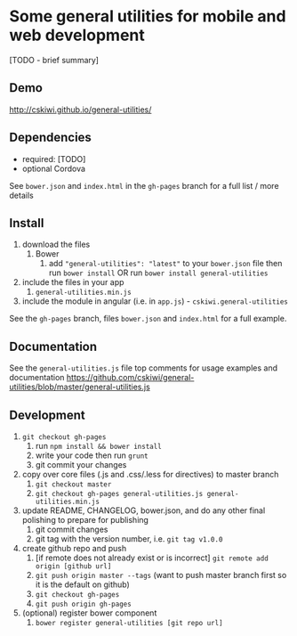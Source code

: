 # Some general utilities for mobile and web development

[TODO - brief summary]

## Demo
http://cskiwi.github.io/general-utilities/

## Dependencies
- required:
	[TODO]
- optional
	Cordova

See `bower.json` and `index.html` in the `gh-pages` branch for a full list / more details

## Install
1. download the files
	1. Bower
		1. add `"general-utilities": "latest"` to your `bower.json` file then run `bower install` OR run `bower install general-utilities`
2. include the files in your app
	1. `general-utilities.min.js`
3. include the module in angular (i.e. in `app.js`) - `cskiwi.general-utilities`

See the `gh-pages` branch, files `bower.json` and `index.html` for a full example.


## Documentation
See the `general-utilities.js` file top comments for usage examples and documentation
https://github.com/cskiwi/general-utilities/blob/master/general-utilities.js


## Development

1. `git checkout gh-pages`
	1. run `npm install && bower install`
	2. write your code then run `grunt`
	3. git commit your changes
2. copy over core files (.js and .css/.less for directives) to master branch
	1. `git checkout master`
	2. `git checkout gh-pages general-utilities.js general-utilities.min.js`
3. update README, CHANGELOG, bower.json, and do any other final polishing to prepare for publishing
	1. git commit changes
	2. git tag with the version number, i.e. `git tag v1.0.0`
4. create github repo and push
	1. [if remote does not already exist or is incorrect] `git remote add origin [github url]`
	2. `git push origin master --tags` (want to push master branch first so it is the default on github)
	3. `git checkout gh-pages`
	4. `git push origin gh-pages`
5. (optional) register bower component
	1. `bower register general-utilities [git repo url]`
